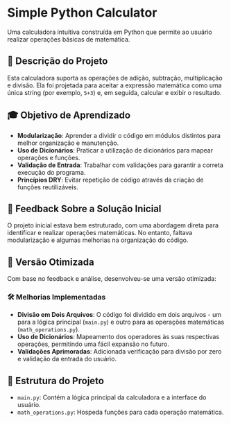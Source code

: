# Simple Python Calculator

Uma calculadora intuitiva construída em Python que permite ao usuário realizar operações básicas de matemática.

## 📖 Descrição do Projeto

Esta calculadora suporta as operações de adição, subtração, multiplicação e divisão. Ela foi projetada para aceitar a expressão matemática como uma única string (por exemplo, `5+3`) e, em seguida, calcular e exibir o resultado.

## 🎓 Objetivo de Aprendizado

- **Modularização**: Aprender a dividir o código em módulos distintos para melhor organização e manutenção.
- **Uso de Dicionários**: Praticar a utilização de dicionários para mapear operações e funções.
- **Validação de Entrada**: Trabalhar com validações para garantir a correta execução do programa.
- **Princípios DRY**: Evitar repetição de código através da criação de funções reutilizáveis.

## 🚀 Feedback Sobre a Solução Inicial

O projeto inicial estava bem estruturado, com uma abordagem direta para identificar e realizar operações matemáticas. No entanto, faltava modularização e algumas melhorias na organização do código.

## 🎯 Versão Otimizada

Com base no feedback e análise, desenvolveu-se uma versão otimizada:

### 🛠️ Melhorias Implementadas

- **Divisão em Dois Arquivos**: O código foi dividido em dois arquivos - um para a lógica principal (`main.py`) e outro para as operações matemáticas (`math_operations.py`).
- **Uso de Dicionários**: Mapeamento dos operadores às suas respectivas operações, permitindo uma fácil expansão no futuro.
- **Validações Aprimoradas**: Adicionada verificação para divisão por zero e validação da entrada do usuário.

## 📁 Estrutura do Projeto

- `main.py`: Contém a lógica principal da calculadora e a interface do usuário.
- `math_operations.py`: Hospeda funções para cada operação matemática.

